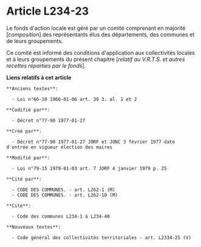 # Article L234-23

Le fonds d'action locale est géré par un comité comprenant en majorité [*composition*] des représentants élus des
départements, des communes et de leurs groupements. 

Ce comité est informé des conditions d'application aux collectivités locales et à leurs groupements du présent chapitre
[*relatif au V.R.T.S. et autres recettes réparties par le fonds*].

**Liens relatifs à cet article**

	**Anciens textes**:

	  - Loi n°66-10 1966-01-06 art. 39 3. al. 1 et 2

	**Codifié par**:

	  - Décret n°77-90 1977-01-27

	**Créé par**:

	  - Décret n°77-90 1977-01-27 JORF et JONC 3 février 1977 date d'entrée en vigueur élection des maires

	**Modifié par**:

	  - Loi n°79-15 1979-01-03 art. 7 JORF 4 janvier 1979 p. 25

	**Cité par**:

	  - CODE DES COMMUNES. - art. L262-1 (M)
	  - CODE DES COMMUNES. - art. L262-10 (M)

	**Cite**:

	  - Code des communes L234-1 à L234-40

	**Nouveaux textes**:

	  - Code général des collectivités territoriales - art. L2334-25 (V)
